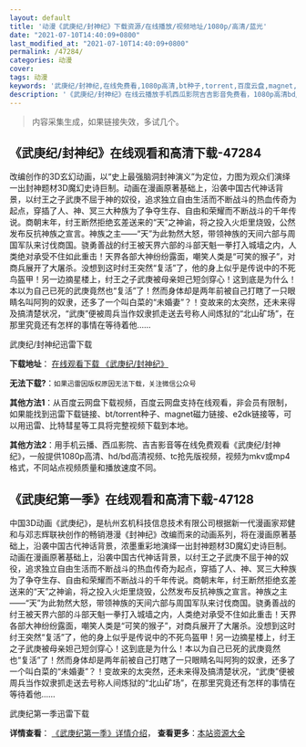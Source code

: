 ```yaml
---
layout: default
title: '动漫《武庚纪/封神纪》下载资源/在线播放/视频地址/1080p/高清/蓝光'
date: "2021-07-10T14:40:09+0800"
last_modified_at: "2021-07-10T14:40:09+0800"
permalink: /47284/
categories: 动漫
cover:
tags: 动漫
keywords: '武庚纪/封神纪,在线免费看,1080p高清,bt种子,torrent,百度云盘,magnet,磁力链,迅雷下载资源'
description: '《武庚纪/封神纪》在线云播放手机西瓜影院吉吉影音免费看，1080p高清bd/hd未删减完整版和tc抢先枪版，mkv/mp4格式，附带bt/torrent种子、magnet/磁力链、百度云盘、网盘资源迅雷下载链接'
---
```


>内容采集生成，如果链接失效，多试几个。


## 《武庚纪/封神纪》在线观看和高清下载-47284

改编创作的3D玄幻动画，以“史上最强脑洞封神演义”为定位，力图为观众们演绎一出封神题材3D魔幻史诗巨制。动画在漫画原著基础上，沿袭中国古代神话背景，以纣王之子武庚不屈于神的奴役，追求独立自由生活而不断战斗的热血传奇为起点，穿插了人、神、冥三大种族为了争夺生存、自由和荣耀而不断战斗的千年传说。商朝末年，纣王断然拒绝玄差送来的“天”之神谕，将之投入火炬里烧毁，公然发布反抗神族之宣言。神族之主——“天”为此勃然大怒，带领神族的天间六部与周国军队来讨伐商国。骁勇善战的纣王被天界六部的斗部天魁一拳打入城墙之内，人类绝对承受不住如此重击！天界各部大神纷纷露面，嘲笑人类是“可笑的猴子”，对商兵展开了大屠杀。没想到这时纣王突然“复活”了，他的身上似乎是传说中的不死鸟盔甲！另一边摘星楼上，纣王之子武庚被母亲妲己短剑穿心！这到底是为什么！本以为自己已死的武庚竟然也“复活”了！然而身体却是两年前被自己打瞎了一只眼睛名叫阿狗的奴隶，还多了一个叫白菜的“未婚妻”？！变故来的太突然，还未来得及搞清楚状况，“武庚”便被周兵当作奴隶抓走送去号称人间炼狱的“北山矿场”，在那里究竟还有怎样的事情在等待着他……


武庚纪/封神纪迅雷下载

**下载地址**： [在线观看下载 《武庚纪/封神纪》](https://www.993dy.com//vod-detail-id-6299.html) 


**无法下载?**：`如果迅雷因版权原因无法下载，关注微信公众号 `

**其他方法1**：从百度云网盘下载视频，百度云网盘支持在线观看，非会员有限制，如果能找到迅雷下载链接、bt/torrent种子、magnet磁力链接、e2dk链接等，可以用迅雷、比特彗星等工具将完整视频下载到本地。

**其他方法2**：用手机云播、西瓜影院、吉吉影音等在线免费观看《武庚纪/封神纪》，一般提供1080p高清、hd/bd高清视频、tc抢先版视频，视频为mkv或mp4格式，不同站点视频质量和播放速度不同。


## 《武庚纪第一季》在线观看和高清下载-47128

中国3D动画《武庚纪》，是杭州玄机科技信息技术有限公司根据新一代漫画家郑健和与邓志辉联袂创作的畅销港漫《封神纪》改编而来的动画系列，将在漫画原著基础上，沿袭中国古代神话背景，浓墨重彩地演绎一出封神题材3D魔幻史诗巨制。动画在漫画原著基础上，沿袭中国古代神话背景，以纣王之子武庚不屈于神的奴役，追求独立自由生活而不断战斗的热血传奇为起点，穿插了人、神、冥三大种族为了争夺生存、自由和荣耀而不断战斗的千年传说。商朝末年，纣王断然拒绝玄差送来的“天”之神谕，将之投入火炬里烧毁，公然发布反抗神族之宣言。神族之主——“天”为此勃然大怒，带领神族的天间六部与周国军队来讨伐商国。骁勇善战的纣王被天界六部的斗部天魁一拳打入城墙之内，人类绝对承受不住如此重击！天界各部大神纷纷露面，嘲笑人类是“可笑的猴子”，对商兵展开了大屠杀。没想到这时纣王突然“复活”了，他的身上似乎是传说中的不死鸟盔甲！另一边摘星楼上，纣王之子武庚被母亲妲己短剑穿心！这到底是为什么！本以为自己已死的武庚竟然也“复活”了！然而身体却是两年前被自己打瞎了一只眼睛名叫阿狗的奴隶，还多了一个叫白菜的“未婚妻”？！变故来的太突然，还未来得及搞清楚状况，“武庚”便被周兵当作奴隶抓走送去号称人间炼狱的“北山矿场”，在那里究竟还有怎样的事情在等待着他……


武庚纪第一季迅雷下载

**详情查看**： [《武庚纪第一季》详情介绍](/movie/47128/)， **查看更多**：[本站资源大全](/movie/t/all/)

